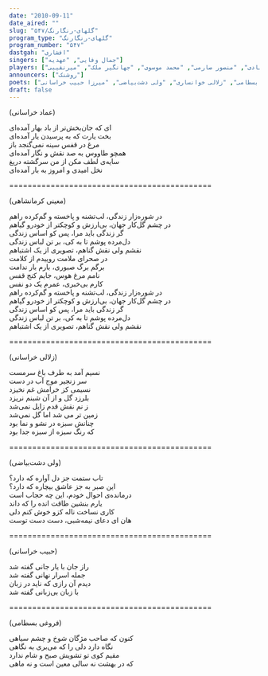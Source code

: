 ```yaml
---
date: "2010-09-11"
date_aired: ""
slug: "گلهای-رنگارنگ/۵۴۷"
program_type: "گلهای-رنگارنگ"
program_number: "۵۴۷"
dastgah: "افشاری"
singers: ["جمال وفایی", "عهدیه"]
players: ["احمد عبادی", "منصور صارمی", "محمد موسوی", "جهانگیر ملک", "میرنقیبی"]
announcers: ["روشنک"]
poets: ["معینی کرمانشاهی", "فروغی بسطامی", "زلالی خوانساری", "ولی دشت‌بیاضی", "میرزا حبیب خراسانی"]
draft: false
---
```


(عماد خراسانی)  

ای که جان‌بخش‌تر از باد بهار آمده‌ای  
بخت یارت که به پرسیدن یار آمده‌ای  
مرغ در قفس سینه نمی‌گنجد باز  
همچو طاووس به صد نقش و نگار آمده‌ای  
سایه‌ی لطف مکن از من سرگشته دریغ  
نخل امیدی و امروز به بار آمده‌ای  

============================================  

(معینی کرمانشاهی)  

در شوره‌زار زندگی، لب‌تشنه و پا‌خسته و گم‌کرده راهم  
در چشم گل‌کار جهان، بی‌ارزش و کوچکتر از خودرو گیاهم  
گر زندگی باید مرا، پس کو اساس زندگی  
دل‌مرده پوشم تا به کی، بر تن لباس زندگی  
نقشم ولی نقش گناهم، تصویری از یک اشتباهم  
در صحرای ملامت روییدم از کلامت  
برگم برگ صبوری، بارم بار ندامت  
نامم مرغ هوس، جایم کنج قفس  
کارم بی‌خبری، عمرم یک دو نفس  
در شوره‌زار زندگی، لب‌تشنه و پاخسته و گم‌کرده راهم  
در چشم گل‌کار جهان، بی‌ارزش و کوچکتر از خودرو گیاهم  
گر زندگی باید مرا، پس کو اساس زندگی  
دل‌مرده پوشم تا به کی، بر تن لباس زندگی  
نقشم ولی نقش گناهم، تصویری از یک اشتباهم  

============================================  

(زلالی خراسانی)  

نسیم آمد به طرف باغ سرمست  
سر زنجیر موج آب در دست  
نسیمی کز خرامش غم نخیزد  
بلرزد گل و از آن شبنم نریزد  
ز نم نقش قدم زایل نمی‌شد  
زمین تر می شد اما گل نمی‌شد  
چنانش سبزه در نشو و نما بود  
که رنگ سبزه از سبزه جدا بود  

============================================  

(ولی دشت‌بیاضی)  

تاب ستمت جز دل آواره که دارد؟  
این صبر به جز عاشق بیچاره که دارد؟  
درمانده‌ی احوال خودم، این چه حجاب است  
یارم بنشین طاقت انده را که داند  
کاری نساخت ناله کزو خوش کنم دلی  
هان ای دعای نیمه‌شبی، دست دست توست  

============================================  

(حبیب خراسانی)  

راز جان با یار جانی گفته شد  
جمله اسرار نهانی گفته شد  
دیدم آن رازی که ناید در زبان  
با زبان بی‌زبانی گفته شد  

============================================  

(فروغی بسطامی)  

کنون که صاحب مژگان شوخ و چشم سیاهی  
نگاه دارد دلی را که می‌بری به نگاهی  
مقیم کوی تو تشویش صبح و شام ندارد  
که در بهشت نه سالی معین است و نه ماهی  
